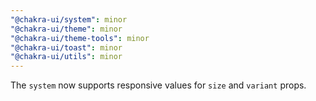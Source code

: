 ```yaml
---
"@chakra-ui/system": minor
"@chakra-ui/theme": minor
"@chakra-ui/theme-tools": minor
"@chakra-ui/toast": minor
"@chakra-ui/utils": minor
---
```


The `system` now supports responsive values for `size` and `variant` props.
